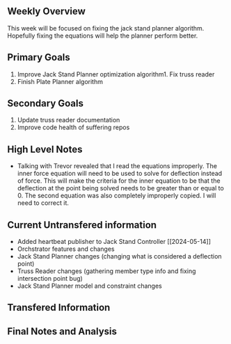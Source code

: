 ## Weekly Overview

This week will be focused on fixing the jack stand planner algorithm. Hopefully fixing
the equations will help the planner perform better.

## Primary Goals

1. Improve Jack Stand Planner optimization algorithm1. Fix truss reader
2. Finish Plate Planner algorithm

## Secondary Goals

1. Update truss reader documentation
2. Improve code health of suffering repos

## High Level Notes

- Talking with Trevor revealed that I read the equations improperly. The inner force
equation will need to be used to solve for deflection instead of force. This will make
the criteria for the inner equation to be that the deflection at the point being solved
needs to be greater than or equal to 0. The second equation was also completely
improperly copied. I will need to correct it.

## Current Untransfered information

- Added heartbeat publisher to Jack Stand Controller [[2024-05-14]]
- Orchstrator features and changes
- Jack Stand Planner changes (changing what is considered a deflection point)
- Truss Reader changes (gathering member type info and fixing intersection point bug)
- Jack Stand Planner model and constraint changes

## Transfered Information

## Final Notes and Analysis


